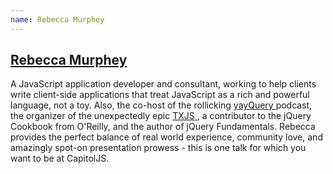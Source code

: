 ```yaml
---
name: Rebecca Murphey
---
```

## [Rebecca Murphey](http://www.rebeccamurphey.com)

A JavaScript application developer and consultant, working to help clients
write client-side applications that treat JavaScript as a rich and powerful
language, not a toy. Also, the co-host of the rollicking [ yayQuery
](http://yayquery.com) podcast, the organizer of the unexpectedly epic [ TXJS
](http://texasjavascript.com), a contributor to the jQuery Cookbook from
O'Reilly, and the author of jQuery Fundamentals. Rebecca provides the perfect
balance of real world experience, community love, and amazingly spot-on
presentation prowess - this is one talk for which you want to be at CapitolJS.
